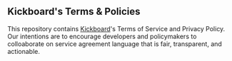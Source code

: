 ## Kickboard's Terms & Policies

This repository contains [Kickboard](www.kickboardforteachers.com)'s Terms of Service and Privacy Policy.  Our intentions are to encourage developers and policymakers to colloaborate on service agreement language that is fair, transparent, and actionable.

